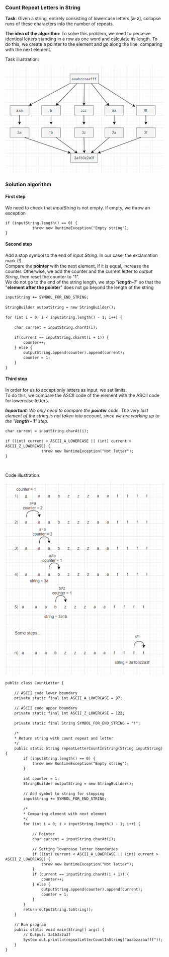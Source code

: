 ### Count Repeat Letters in String

**Task**: Given a string, entirely consisting of lowercase letters [**a-z**], collapse runs of these characters into the number of
repeats.<br>

**The idea of the algorithm**: To solve this problem, we need to perceive identical letters standing in a row as one word and calculate its length. To do this, we create a pointer to the element and go along the line, comparing with the next element. <br>

Task illustration:

![img.png](img/img.png)
<br>

### Solution algorithm

#### **First step**

We need to check that _inputString_ is not empty. If empty, we throw an exception

```
if (inputString.length() == 0) {
            throw new RuntimeException("Empty string");
}
```

#### **Second step**

Add a stop symbol to the end of _input String_. In our case, the exclamation mark (!).<br>
Compare the **pointer** with the next element, if it is equal, increase the counter. Otherwise, we add
the counter and the current letter to _output String_, then reset the counter to "1".<br>
We do not go to the end of the string length, we stop "**_length-1_**" so that the "**element after the pointer**" does not go beyond the length of the string

```
inputString += SYMBOL_FOR_END_STRING;

StringBuilder outputString = new StringBuilder();

for (int i = 0; i < inputString.length() - 1; i++) {
    
    char current = inputString.charAt(i);
    
    if(current == inputString.charAt(i + 1)) {
        counter++;
    } else {
        outputString.append(counter).append(current);
        counter = 1;
    }
}
```

#### Third step

In order for us to accept only letters as input, we set limits.<br>
To do this, we compare the ASCII code of the element with the ASCII code for lowercase letters.<br>

_**Important**: We only need to compare the **pointer** code. The very last element of the string is not taken into account, since we are working up to the "**length - 1**" step._

```
char current = inputString.charAt(i);

if ((int) current < ASCII_A_LOWERCASE || (int) current > ASCII_Z_LOWERCASE) {
                throw new RuntimeException("Not letter");
}
```

<br>

Code illustration:

![img_1.png](img/img_1.png)


```
public class CountLetter {

    // ASCII code lower boundary
    private static final int ASCII_A_LOWERCASE = 97;
    
    // ASCII code upper boundary
    private static final int ASCII_Z_LOWERCASE = 122;
    
    private static final String SYMBOL_FOR_END_STRING = "!";

    /*
    * Return string with count repeat and letter
    */
    public static String repeatLetterCountInString(String inputString) {
        if (inputString.length() == 0) {
            throw new RuntimeException("Empty string");
        }
        
        int counter = 1;
        StringBuilder outputString = new StringBuilder();
        
        // Add symbol to string for stopping
        inputString += SYMBOL_FOR_END_STRING;
        
        /*
        * Comparing element with next element
        */
        for (int i = 0; i < inputString.length() - 1; i++) {
        
            // Pointer
            char current = inputString.charAt(i);
            
            // Setting lowercase letter boundaries
            if ((int) current < ASCII_A_LOWERCASE || (int) current > ASCII_Z_LOWERCASE) {
                throw new RuntimeException("Not letter");
            }
            if (current == inputString.charAt(i + 1)) {
                counter++;
            } else {
                outputString.append(counter).append(current);
                counter = 1;
            }
        }
        return outputString.toString();
    }
    
    // Run program
    public static void main(String[] args) {
        // Output: 3a1b3z2a3f
        System.out.println(repeatLetterCountInString("aaabzzzaafff"));
    }
}
```
